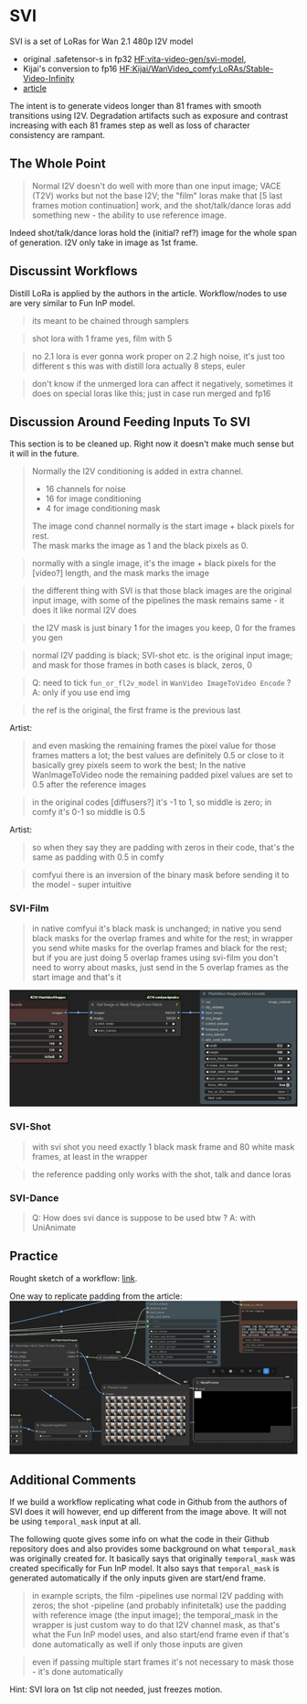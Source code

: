 # SVI

SVI is a set of LoRas for Wan 2.1 480p I2V model
* original .safetensor-s in fp32 [HF:vita-video-gen/svi-model](https://huggingface.co/vita-video-gen/svi-model/tree/main/version-1.0),
* Kijai's conversion to fp16 [HF:Kijai/WanVideo_comfy:LoRAs/Stable-Video-Infinity](https://huggingface.co/Kijai/WanVideo_comfy/tree/main/LoRAs/Stable-Video-Infinity)
* [article](https://github.com/vita-epfl/Stable-Video-Infinity)

The intent is to generate videos longer than 81 frames with smooth transitions using I2V.
Degradation artifacts such as exposure and contrast increasing with each 81 frames step as well as loss of character consistency are rampant.

## The Whole Point

> Normal I2V doesn't do well with more than one input image; VACE (T2V) works but not the base I2V;
> the "film" loras make that [5 last frames motion continuation] work,
> and the shot/talk/dance loras add something new - the ability to use reference image.

Indeed shot/talk/dance loras hold the (initial? ref?) image for the whole span of generation.
I2V only take in image as 1st frame.

## Discussint Workflows

Distill LoRa is applied by the authors in the article. Workflow/nodes to use are very similar to Fun InP model.

> its meant to be chained through samplers

> shot lora with 1 frame yes, film with 5

> no 2.1 lora is ever gonna work proper on 2.2 high noise, it's just too different
                                                                                  s
> this was with distill lora actually 8 steps, euler

> don't know if the unmerged lora can affect it negatively, sometimes it does on special loras like this;
> just in case run merged and fp16

## Discussion Around Feeding Inputs To SVI

This section is to be cleaned up. Right now it doesn't make much sense but it will in the future.

> Normally the I2V conditioning is added in extra channel.
> * 16 channels for noise
> * 16 for image conditioning
> * 4 for image conditioning mask
>
> The image cond channel normally is the start image + black pixels for rest.  
> The mask marks the image as 1 and the black pixels as 0.

> normally with a single image, it's the image + black pixels for the [video?] length, and the mask marks the image

> the different thing with SVI is that those black images are the original input image,
> with some of the pipelines the mask remains same - it does it like normal I2V does

> the I2V mask is just binary 1 for the images you keep, 0 for the frames you gen

> normal I2V padding is black;
> SVI-shot etc. is the original input image;
> and mask for those frames in both cases is black, zeros, 0

> Q: need to tick `fun_or_fl2v_model` in `WanVideo ImageToVideo Encode` ?  
> A: only if you use end img

> the ref is the original, the first frame is the previous last

Artist:
> and even masking the remaining frames the pixel value for those frames matters a lot;
> the best values are definitely 0.5 or close to it
> basically grey pixels seem to work the best;
> In the native WanImageToVideo node the remaining padded pixel values are set to 0.5 after the reference images

> in the original codes [diffusers?] it's -1 to 1, so middle is zero;
> in comfy it's 0-1 so middle is 0.5

Artist:
> so when they say they are padding with zeros in their code, that's the same as padding with 0.5 in comfy

> comfyui there is an inversion of the binary mask before sending it to the model - super intuitive

### SVI-Film

> in native comfyui it's black mask is unchanged;
> in native you send black masks for the overlap frames and white for the rest;
> in wrapper you send white masks for the overlap frames and black for the rest;
> but if you are just doing 5 overlap frames using svi-film you don't need to worry about masks, just send in the 5 overlap frames as the start image and that's it

![svi-5-frames](screenshots/svi-5-frames.webp)

### SVI-Shot

> with svi shot you need exactly 1 black mask frame and 80 white mask frames, at least in the wrapper

> the reference padding only works with the shot, talk and dance loras

### SVI-Dance

> Q: How does svi dance is  suppose to be used btw ? 
> A: with UniAnimate

## Practice

Rought sketch of a workflow: [link](workflows/wanvideo_480p_I2V_SVI-shot_test.json).

One way to replicate padding from the article:
![svi-fragment.webp](screenshots/svi-fragment.webp)

## Additional Comments

If we build a workflow replicating what code in Github from the authors of SVI does
it will however, end up different from the image above. It will not be using `temporal_mask` input at all.

The following quote gives some info on what the code in their Github repository does and also
provides some background on what `temporal_mask` was originally created for. It basically says
that originally `temporal_mask` was created specifically for Fun InP model. It also says that `temporal_mask`
is generated automatically if the only inputs given are start/end frame.

> in example scripts, the film -pipelines use normal I2V padding with zeros;
> the shot -pipeline (and probably infinitetalk) use the padding with reference image (the input image);
> the temporal_mask in the wrapper is just custom way to do that I2V channel mask,
> as that's what the Fun InP model uses, and also start/end frame even if that's
> done automatically as well if only those inputs are given 

> even if passing multiple start frames it's not necessary to mask those - it's done automatically

Hint: SVI lora on 1st clip not needed, just freezes motion.